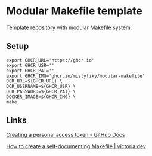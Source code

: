 # Modular Makefile template

Template repository with modular Makefile system.

## Setup

```shell
export GHCR_URL='https://ghcr.io'
export GHCR_USR=''
export GHCR_PAT=''
export GHCR_IMG='ghcr.io/mistyfiky/modular-makefile'
DCR_URL=${GHCR_URL} \
DCR_USERNAME=${GHCR_USR} \
DCR_PASSWORD=${GHCR_PAT} \
DOCKER_IMAGE=${GHCR_IMG} \
make
```

## Links

[Creating a personal access token - GitHub Docs](https://docs.github.com/en/github/authenticating-to-github/creating-a-personal-access-token)

[How to create a self-documenting Makefile | victoria.dev](https://victoria.dev/blog/how-to-create-a-self-documenting-makefile/)
